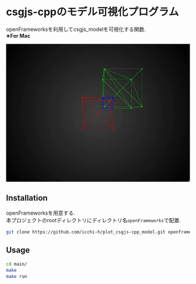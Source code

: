 # csgjs-cppのモデル可視化プログラム
openFrameworksを利用してcsgjs_modelを可視化する関数.  
**※For Mac**

![Demo](./asset/demo_csgjs-cpp.gif)

## Installation
openFrameworksを用意する.  
本プロジェクトのrootディレクトリにディレクトリ名`openFrameworks`で配置.
```bash
git clone https://github.com/icchi-h/plot_csgjs-cpp_model.git openframeworks
```

## Usage
```bash
cd main/
make
make run
```
